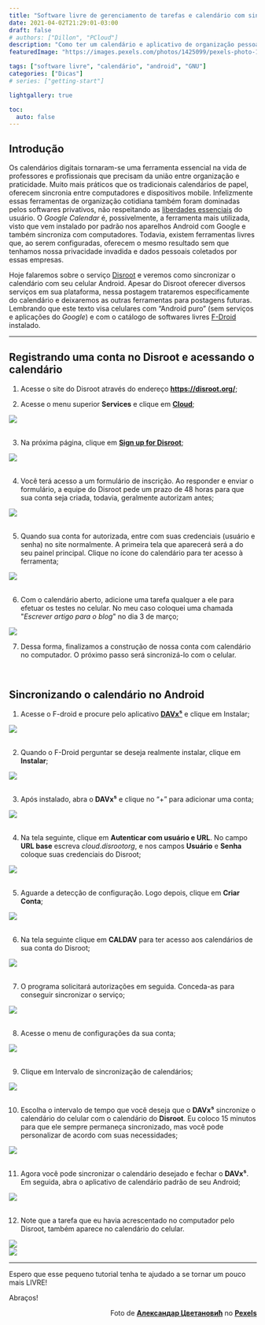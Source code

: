 ```yaml
---
title: "Software livre de gerenciamento de tarefas e calendário com sincronização entre GNU/Linux e Android"
date: 2021-04-02T21:29:01-03:00
draft: false
# authors: ["Dillon", "PCloud"]
description: "Como ter um calendário e aplicativo de organização pessoal com softwares livres"
featuredImage: "https://images.pexels.com/photos/1425099/pexels-photo-1425099.jpeg?crop=entropy&cs=srgb&dl=pexels-%D0%B0%D0%BB%D0%B5%D0%BA%D1%81%D0%B0%D0%BD%D0%B4%D0%B0%D1%80-%D1%86%D0%B2%D0%B5%D1%82%D0%B0%D0%BD%D0%BE%D0%B2%D0%B8%D1%9B-1425099.jpg&fit=crop&fm=jpg&h=853&w=1280"

tags: ["software livre", "calendário", "android", "GNU"]
categories: ["Dicas"]
# series: ["getting-start"]

lightgallery: true

toc:
  auto: false
---
```


## Introdução

Os calendários digitais tornaram-se uma ferramenta essencial na vida de professores e profissionais que precisam da união entre organização e praticidade. Muito mais práticos que os tradicionais calendários de papel, oferecem sincronia entre computadores e dispositivos mobile. Infelizmente essas ferramentas de organização cotidiana também foram dominadas pelos softwares privativos, não respeitando as <a href="https://www.gnu.org/philosophy/free-sw.pt-br.html" target=_blank>liberdades essenciais</a> do usuário. O *Google Calendar* é, possivelmente, a ferramenta mais utilizada, visto que vem instalado por padrão nos aparelhos Android  com Google e também sincroniza com computadores. Todavia, existem ferramentas livres que, ao serem configuradas, oferecem o mesmo resultado sem que tenhamos nossa privacidade invadida e dados pessoais coletados por essas empresas.

Hoje falaremos sobre o serviço <a href="https://disroot.org/en" target=_blank>Disroot</a> e veremos como sincronizar o calendário com seu celular Android. Apesar do Disroot oferecer diversos serviços em sua plataforma, nessa postagem trataremos especificamente do calendário e deixaremos as outras ferramentas para postagens futuras. Lembrando que este texto visa celulares com “Android puro” (sem serviços e aplicações do *Google*) e com o catálogo de softwares livres <a href="https://www.f-droid.org/" target=_blank>F-Droid</a> instalado.


---

## Registrando uma conta no Disroot e acessando o calendário

1. Acesse o site do Disroot através do endereço **<a href="https://disroot.org/" target=_blank>https://disroot.org/</a>**;</br>

2. Acesse o menu superior **Services** e clique em **<a href="https://disroot.org/en/services/nextcloud" target=_blank>Cloud</a>**;

![](https://archive.org/download/3_20210927_20210927/1.webp)</br></br>

3. Na próxima página, clique em **<a href="https://user.disroot.org/pwm/public/newuser" target=_blank>Sign up for Disroot</a>**;

![](https://archive.org/download/3_20210927_20210927/2.webp)</br></br>

4. Você terá acesso a um formulário de inscrição. Ao responder e enviar o formulário, a equipe do Disroot pede um prazo de 48 horas para que sua conta seja criada, todavia, geralmente autorizam antes;

![](https://archive.org/download/3_20210927_20210927/3.webp)</br></br>

5. Quando sua conta for autorizada, entre com suas credenciais (usuário e senha) no site normalmente. A primeira tela que aparecerá será a do seu painel principal. Clique no ícone do calendário para ter acesso à ferramenta;

![](https://archive.org/download/3_20210927_20210927/4.webp)</br></br>

6. Com o calendário aberto, adicione uma tarefa qualquer a ele para efetuar os testes no celular. No meu caso coloquei uma chamada "*Escrever artigo para o blog*" no dia 3 de março;

![](https://archive.org/download/3_20210927_20210927/5.webp)

7. Dessa forma, finalizamos a construção de nossa conta com calendário no computador. O próximo passo será sincronizá-lo com o celular.

</br>

## Sincronizando o calendário no Android

1. Acesse o F-droid e procure pelo aplicativo **<a href="https://f-droid.org/en/packages/at.bitfire.davdroid/" target=_blank>DAVx⁵</a>** e clique em Instalar;

<img src = "https://archive.org/download/3_20210927_20210927/6.webp"></br></br>

2. Quando o F-Droid perguntar se deseja realmente instalar, clique em **Instalar**;

<img src = "https://archive.org/download/3_20210927_20210927/7.webp"></br></br>

3. Após instalado, abra o **DAVx⁵** e clique no “+” para adicionar uma conta;

<img src = "https://archive.org/download/3_20210927_20210927/8.webp"></br></br>

4. Na tela seguinte, clique em **Autenticar com usuário e URL**. No campo **URL base** escreva *cloud.disrootorg*, e nos campos **Usuário** e **Senha** coloque suas credenciais do Disroot;

<img src = "https://archive.org/download/3_20210927_20210927/9.webp"></br></br>

5. Aguarde a detecção de configuração. Logo depois, clique em **Criar Conta**;

<img src = "https://archive.org/download/3_20210927_20210927/10.webp"></br></br>

6. Na tela seguinte clique em **CALDAV** para ter acesso aos calendários de sua conta do Disroot;

<img src = "https://archive.org/download/3_20210927_20210927/11.webp"></br></br>

7. O programa solicitará autorizações em seguida. Conceda-as para conseguir sincronizar o serviço;

<img src = "https://archive.org/download/3_20210927_20210927/12.webp"></br></br>

8. Acesse o menu de configurações da sua conta;

<img src = "https://archive.org/download/3_20210927_20210927/13.webp"></br></br>

9. Clique em Intervalo de sincronização de calendários;

<img src = "https://archive.org/download/3_20210927_20210927/14.webp"></br></br>

10. Escolha o intervalo de tempo que você deseja que o **DAVx⁵** sincronize o calendário do celular com o calendário do **Disroot**. Eu coloco 15 minutos para que ele sempre permaneça sincronizado, mas você pode personalizar de acordo com suas necessidades;

<img src = "https://archive.org/download/3_20210927_20210927/15.webp"></br></br>

11. Agora você pode sincronizar o calendário desejado e fechar o **DAVx⁵**. Em seguida, abra o aplicativo de calendário padrão de seu Android;

<img src = "https://archive.org/download/3_20210927_20210927/16.webp"></br></br>

12. Note que a tarefa que eu havia acrescentado no computador pelo Disroot, também aparece no calendário do celular.

<img src = "https://archive.org/download/3_20210927_20210927/17.webp">
</br>
<img src = "https://archive.org/download/3_20210927_20210927/18.webp">

---

Espero que esse pequeno tutorial tenha te ajudado a se tornar um pouco mais LIVRE!

Abraços!

<p text align = right>Foto de <b><a href="https://www.pexels.com/pt-br/@lemonzandtea?utm_content=attributionCopyText&utm_medium=referral&utm_source=pexels" target=_blank>Александар Цветановић</a></b> no <b><a href="https://www.pexels.com/pt-br/foto/calendario-de-mesa-de-bloco-de-madeira-marrom-exibindo-13-de-setembro-1425099/?utm_content=attributionCopyText&utm_medium=referral&utm_source=pexels" target=_blank>Pexels</p></b>
